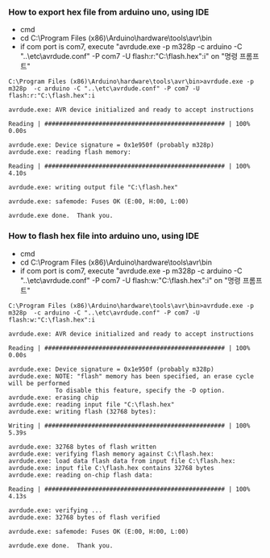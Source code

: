 ### How to export hex file from arduino uno, using IDE
   - cmd
   - cd C:\Program Files (x86)\Arduino\hardware\tools\avr\bin
   - if com port is com7, execute "avrdude.exe -p m328p  -c arduino -C "..\etc\avrdude.conf" -P com7 -U flash:r:"C:\flash.hex":i" on "명령 프롬프트"
   ```
   C:\Program Files (x86)\Arduino\hardware\tools\avr\bin>avrdude.exe -p m328p  -c arduino -C "..\etc\avrdude.conf" -P com7 -U flash:r:"C:\flash.hex":i

   avrdude.exe: AVR device initialized and ready to accept instructions

   Reading | ################################################## | 100% 0.00s

   avrdude.exe: Device signature = 0x1e950f (probably m328p)
   avrdude.exe: reading flash memory:

   Reading | ################################################## | 100% 4.10s

   avrdude.exe: writing output file "C:\flash.hex"

   avrdude.exe: safemode: Fuses OK (E:00, H:00, L:00)

   avrdude.exe done.  Thank you.
   ```

### How to flash hex file into arduino uno, using IDE
   - cmd
   - cd C:\Program Files (x86)\Arduino\hardware\tools\avr\bin
   - if com port is com7, execute "avrdude.exe -p m328p  -c arduino -C "..\etc\avrdude.conf" -P com7 -U flash:w:"C:\flash.hex":i" on "명령 프롬프트"
   ```
   C:\Program Files (x86)\Arduino\hardware\tools\avr\bin>avrdude.exe -p m328p  -c arduino -C "..\etc\avrdude.conf" -P com7 -U flash:w:"C:\flash.hex":i

   avrdude.exe: AVR device initialized and ready to accept instructions

   Reading | ################################################## | 100% 0.00s

   avrdude.exe: Device signature = 0x1e950f (probably m328p)
   avrdude.exe: NOTE: "flash" memory has been specified, an erase cycle will be performed
                To disable this feature, specify the -D option.
   avrdude.exe: erasing chip
   avrdude.exe: reading input file "C:\flash.hex"
   avrdude.exe: writing flash (32768 bytes):

   Writing | ################################################## | 100% 5.39s

   avrdude.exe: 32768 bytes of flash written
   avrdude.exe: verifying flash memory against C:\flash.hex:
   avrdude.exe: load data flash data from input file C:\flash.hex:
   avrdude.exe: input file C:\flash.hex contains 32768 bytes
   avrdude.exe: reading on-chip flash data:

   Reading | ################################################## | 100% 4.13s

   avrdude.exe: verifying ...
   avrdude.exe: 32768 bytes of flash verified

   avrdude.exe: safemode: Fuses OK (E:00, H:00, L:00)

   avrdude.exe done.  Thank you.
   ```
